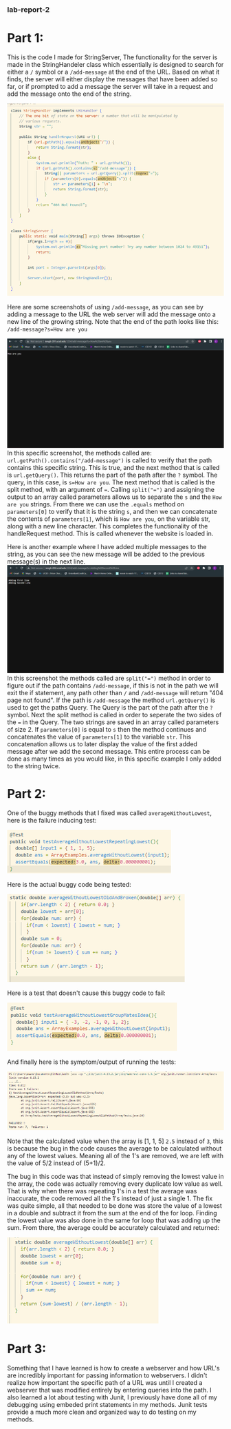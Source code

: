 ### lab-report-2

# Part 1:
This is the code I made for StringServer, 
The functionality for the server is made in the StringHandeler class
which essentially is designed to search for either a `/` symbol or a `/add-message` at the end 
of the URL. Based on what it finds, the server will either display the messages that have been
added so far, or if prompted to add a message the server will take in a request and add the message onto 
the end of the string.

![Image](StringServerCode.png)

Here are some screenshots of using `/add-message`, as you can see by adding a message to the URL
the web server will add the message onto a new line of the growing string. Note that the end of the path
looks like this: `/add-message?s=How are you`

![Image](How_are_you.png)
In this specific screenshot, the methods called are: `url.getPath().contains("/add-message")` is called to verify that the path contains this specific string.
This is true, and the next method that is called is `url.getQuery()`. This returns the part of the path after the `?` symbol. The query, in this case, is `s=How are you`. The next method that is called is the split method, with an argument of `=`. Calling `split("=")` and assigning the output to an array called parameters allows us to separate the `s` and the `How are you` strings. From there we can use the `.equals` method on `parameters[0]` to verify that it is the string `s`, and then we can concatenate the contents of `parameters[1]`, which is `How are you`, on the variable str, along with a new line character. This completes the functionality of the handleRequest method. This is called whenever the website is loaded in.

Here is another example where I have added multiple messages to the string, as you can see
the new message will be added to the previous message(s) in the next line.
![Image](AddingSecondLine.png)
In this screenshot the methods called are `split("=")` method in order to figure out if the path contains 
`/add-message`, if this is not in the path we will exit the if statement, any path other than `/` and `/add-message` will return "404 page not found". If the path is
`/add-message` the method `url.getQuery()` is used to get the paths Query. The Query is the part of the path after the `?` symbol. Next the split method
is called in order to seperate the two sides of the `=` in the Query. The two strings are saved in an array called parameters of size 2. If `parameters[0]`
is equal to `s` then the method continues and concatenates the value of `parameters[1]` to the variable `str`. This concatenation allows us to later display the value of 
the first added message after we add the second message. This entire process can be done as many times as you would like, in this specific example I only added to the string twice.

# Part 2:
One of the buggy methods that I fixed was called `averageWithoutLowest`, here is the failure inducing test:

![Image](FailingTest.png)


Here is the actual buggy code being tested:

![Image](BuggyCode.png)


Here is a test that doesn't cause this buggy code to fail:

![Image](PassingTest.png)


And finally here is the symptom/output of running the tests:

![Image](JunitTestsOutput.png)

Note that the calculated value when the array is [1, 1, 5] `2.5` instead of `3`, this is because the bug in the code causes the average to be
calculated without any of the lowest values. Meaning all of the 1's are removed, we are left with the value of 5/2 instead of (5+1)/2.

The bug in this code was that instead of simply removing the lowest value in the array, the code was actually removing every duplicate low value as well.
That is why when there was repeating 1's in a test the average was inaccurate, the code removed all the 1's instead of just a single 1.
The fix was quite simple, all that needed to be done was store the value of a lowest in a double and subtract it from the sum at the end of the for loop. Finding
the lowest value was also done in the same for loop that was adding up the sum. From there, the average could be accurately calculated and returned:

![Image](WorkingCode.png)


# Part 3:
Something that I have learned is how to create a webserver and how URL's are incredibly important for passing information to webservers. I didn't realize how important the specific path of a URL was until I created a webserver that was modified entirely by entering queries into the path. I also learned a lot about testing with Junit, I previously have done all of my debugging using embeded print statements in my methods. Junit tests provide a much more clean and organized way to do testing on my methods.

